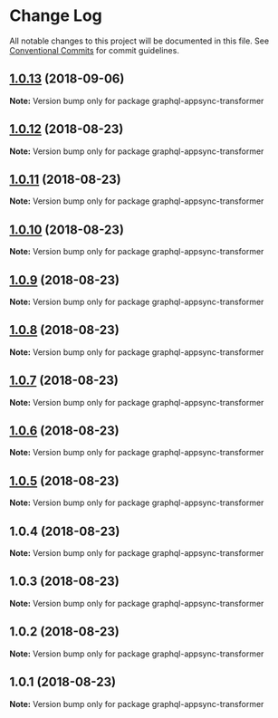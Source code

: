 # Change Log

All notable changes to this project will be documented in this file.
See [Conventional Commits](https://conventionalcommits.org) for commit guidelines.

<a name="1.0.13"></a>
## [1.0.13](https://github.com/aws-amplify/amplify-cli/compare/graphql-appsync-transformer@1.0.12...graphql-appsync-transformer@1.0.13) (2018-09-06)




**Note:** Version bump only for package graphql-appsync-transformer

<a name="1.0.12"></a>
## [1.0.12](https://github.com/aws-amplify/amplify-cli/compare/graphql-appsync-transformer@1.0.11...graphql-appsync-transformer@1.0.12) (2018-08-23)




**Note:** Version bump only for package graphql-appsync-transformer

<a name="1.0.11"></a>
## [1.0.11](https://github.com/aws-amplify/amplify-cli/compare/graphql-appsync-transformer@1.0.10...graphql-appsync-transformer@1.0.11) (2018-08-23)




**Note:** Version bump only for package graphql-appsync-transformer

<a name="1.0.10"></a>
## [1.0.10](https://github.com/aws-amplify/amplify-cli/compare/graphql-appsync-transformer@1.0.9...graphql-appsync-transformer@1.0.10) (2018-08-23)




**Note:** Version bump only for package graphql-appsync-transformer

<a name="1.0.9"></a>
## [1.0.9](https://github.com/aws-amplify/amplify-cli/compare/graphql-appsync-transformer@1.0.8...graphql-appsync-transformer@1.0.9) (2018-08-23)




**Note:** Version bump only for package graphql-appsync-transformer

<a name="1.0.8"></a>
## [1.0.8](https://github.com/aws-amplify/amplify-cli/compare/graphql-appsync-transformer@1.0.7...graphql-appsync-transformer@1.0.8) (2018-08-23)




**Note:** Version bump only for package graphql-appsync-transformer

<a name="1.0.7"></a>
## [1.0.7](https://github.com/aws-amplify/amplify-cli/compare/graphql-appsync-transformer@1.0.6...graphql-appsync-transformer@1.0.7) (2018-08-23)




**Note:** Version bump only for package graphql-appsync-transformer

<a name="1.0.6"></a>
## [1.0.6](https://github.com/aws-amplify/amplify-cli/compare/graphql-appsync-transformer@1.0.5...graphql-appsync-transformer@1.0.6) (2018-08-23)




**Note:** Version bump only for package graphql-appsync-transformer

<a name="1.0.5"></a>
## [1.0.5](https://github.com/aws-amplify/amplify-cli/compare/graphql-appsync-transformer@1.0.4...graphql-appsync-transformer@1.0.5) (2018-08-23)




**Note:** Version bump only for package graphql-appsync-transformer

<a name="1.0.4"></a>
## 1.0.4 (2018-08-23)




**Note:** Version bump only for package graphql-appsync-transformer

<a name="1.0.3"></a>
## 1.0.3 (2018-08-23)




**Note:** Version bump only for package graphql-appsync-transformer

<a name="1.0.2"></a>
## 1.0.2 (2018-08-23)




**Note:** Version bump only for package graphql-appsync-transformer

<a name="1.0.1"></a>
## 1.0.1 (2018-08-23)




**Note:** Version bump only for package graphql-appsync-transformer

